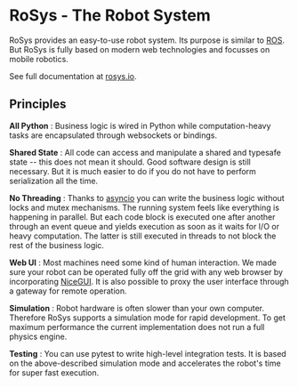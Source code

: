 # RoSys - The Robot System

RoSys provides an easy-to-use robot system.
Its purpose is similar to [ROS](https://www.ros.org/).
But RoSys is fully based on modern web technologies and focusses on mobile robotics.

See full documentation at [rosys.io](https://rosys.io/).

## Principles

**All Python**
: Business logic is wired in Python while computation-heavy tasks are encapsulated through websockets or bindings.

**Shared State**
: All code can access and manipulate a shared and typesafe state -- this does not mean it should.
Good software design is still necessary.
But it is much easier to do if you do not have to perform serialization all the time.

**No Threading**
: Thanks to [asyncio](https://docs.python.org/3/library/asyncio.html) you can write the business logic without locks and mutex mechanisms.
The running system feels like everything is happening in parallel.
But each code block is executed one after another through an event queue and yields execution as soon as it waits for I/O or heavy computation.
The latter is still executed in threads to not block the rest of the business logic.

**Web UI**
: Most machines need some kind of human interaction.
We made sure your robot can be operated fully off the grid with any web browser by incorporating [NiceGUI](https://nicegui.io/).
It is also possible to proxy the user interface through a gateway for remote operation.

**Simulation**
: Robot hardware is often slower than your own computer.
Therefore RoSys supports a simulation mode for rapid development.
To get maximum performance the current implementation does not run a full physics engine.

**Testing**
: You can use pytest to write high-level integration tests.
It is based on the above-described simulation mode and accelerates the robot's time for super fast execution.
